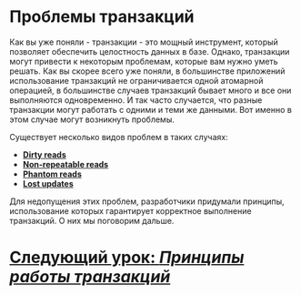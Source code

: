 # Проблемы транзакций

Как вы уже поняли - транзакции - это мощный инструмент, который позволяет обеспечить целостность данных в базе. Однако,
транзакции могут привести к некоторым проблемам, которые вам нужно уметь решать. Как вы скорее всего уже поняли, в
большинстве приложений использование транзакций не ограничивается одной атомарной операцией, в большинстве случаев
транзакций бывает много и все они выполняются одновременно. И так часто случается, что разные транзакции могут работать 
с одними и теми же данными. Вот именно в этом случае могут возникнуть проблемы.

Существует несколько видов проблем в таких случаях:
- [**Dirty reads**](problems/dirty-reads.md)
- [**Non-repeatable reads**](problems/non-repeatable-reads.md)
- [**Phantom reads**](problems/phantom-reads.md)
- [**Lost updates**](problems/lost-updates.md)

Для недопущения этих проблем, разработчики придумали принципы, использование которых гарантирует корректное выполнение
транзакций. О них мы поговорим дальше.

# [**Следующий урок**: *Принципы работы транзакций*](principles.md)